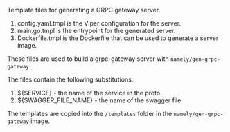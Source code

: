 Template files for generating a GRPC gateway server.

1. config.yaml.tmpl is the Viper configuration for the server.
1. main.go.tmpl is the entrypoint for the generated server.
1. Dockerfile.tmpl is the Dockerfile that can be used to generate a server image.

These files are used to build a grpc-gateway server with `namely/gen-grpc-gateway`.

The files contain the following substitutions:

1. ${SERVICE} - the name of the service in the proto.
1. ${SWAGGER\_FILE\_NAME} - the name of the swagger file.

The templates are copied into the `/templates` folder in the `namely/gen-grpc-gateway`
image.
